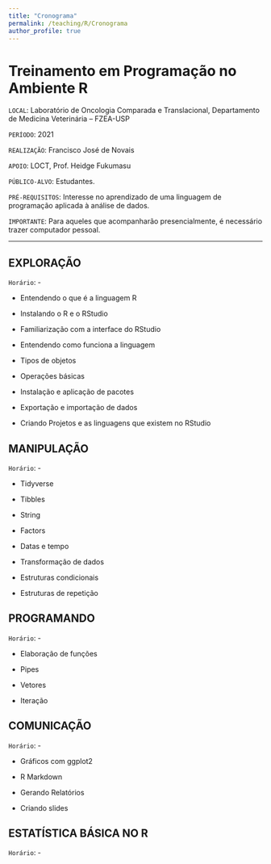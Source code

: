 ```yaml
---
title: "Cronograma"
permalink: /teaching/R/Cronograma
author_profile: true
---
```


# Treinamento em Programação no Ambiente R

`LOCAL`: Laboratório de Oncologia Comparada e Translacional, Departamento de Medicina Veterinária – FZEA-USP

`PERÍODO`: 2021

`REALIZAÇÃO`: Francisco José de Novais

`APOIO`: LOCT, Prof. Heidge Fukumasu

`PÚBLICO-ALVO`: Estudantes.

`PRÉ-REQUISITOS`: Interesse no aprendizado de uma linguagem de programação aplicada à análise de dados.

`IMPORTANTE`: Para aqueles que acompanharão presencialmente, é necessário trazer computador pessoal.

---

## EXPLORAÇÃO
`Horário`:  -

* Entendendo o que é a linguagem R

* Instalando o R e o RStudio

* Familiarização com a interface do RStudio

* Entendendo como funciona a linguagem

* Tipos de objetos

* Operações básicas

* Instalação e aplicação de pacotes

* Exportação e importação de dados

* Criando Projetos e as linguagens que existem no RStudio

## MANIPULAÇÃO
`Horário`:  -

* Tidyverse

* Tibbles

* String

* Factors

* Datas e tempo

* Transformação de dados

* Estruturas condicionais

* Estruturas de repetição

## PROGRAMANDO
`Horário`:  -

* Elaboração de funções

* Pipes

* Vetores

* Iteração

## COMUNICAÇÃO
`Horário`:  -

* Gráficos com ggplot2

* R Markdown

* Gerando Relatórios

* Criando slides
	
## ESTATÍSTICA BÁSICA NO R
`Horário`: -
